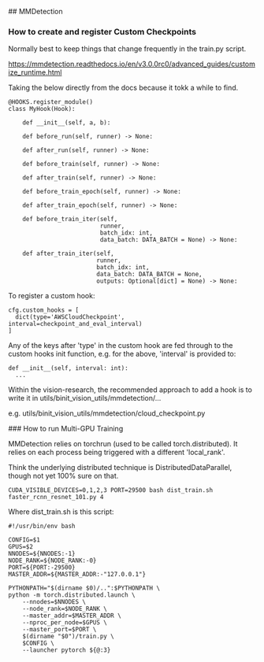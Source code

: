 ## MMDetection

### How to create and register Custom Checkpoints 

Normally best to keep things that change frequently in the train.py 
script. 

<https://mmdetection.readthedocs.io/en/v3.0.0rc0/advanced_guides/customize_runtime.html>

Taking the below directly from the docs because it tokk a while to find. 
```
@HOOKS.register_module()
class MyHook(Hook):

    def __init__(self, a, b):

    def before_run(self, runner) -> None:

    def after_run(self, runner) -> None:

    def before_train(self, runner) -> None:

    def after_train(self, runner) -> None:

    def before_train_epoch(self, runner) -> None:

    def after_train_epoch(self, runner) -> None:

    def before_train_iter(self,
                          runner,
                          batch_idx: int,
                          data_batch: DATA_BATCH = None) -> None:

    def after_train_iter(self,
                         runner,
                         batch_idx: int,
                         data_batch: DATA_BATCH = None,
                         outputs: Optional[dict] = None) -> None:
```

To register a custom hook:
```
cfg.custom_hooks = [
  dict(type='AWSCloudCheckpoint', interval=checkpoint_and_eval_interval)
]
```

Any of the keys after 'type' in the custom hook are fed through to the 
custom hooks init function, e.g. for the above, 'interval' is provided 
to: 

```
def __init__(self, interval: int): 
  ...
```

Within the vision-research, the recommended approach to add a hook 
is to write it in utils/binit_vision_utils/mmdetection/...

e.g. utils/binit_vision_utils/mmdetection/cloud_checkpoint.py

### How to run Multi-GPU Training

MMDetection relies on torchrun (used to be called torch.distributed). It relies 
on each process being triggered with a different 'local_rank'. 
 
Think the underlying distributed technique is DistributedDataParallel, though 
not yet 100% sure on that. 

```
CUDA_VISIBLE_DEVICES=0,1,2,3 PORT=29500 bash dist_train.sh faster_rcnn_resnet_101.py 4
```

Where dist_train.sh is this script:
```
#!/usr/bin/env bash

CONFIG=$1
GPUS=$2
NNODES=${NNODES:-1}
NODE_RANK=${NODE_RANK:-0}
PORT=${PORT:-29500}
MASTER_ADDR=${MASTER_ADDR:-"127.0.0.1"}

PYTHONPATH="$(dirname $0)/..":$PYTHONPATH \
python -m torch.distributed.launch \
    --nnodes=$NNODES \
    --node_rank=$NODE_RANK \
    --master_addr=$MASTER_ADDR \
    --nproc_per_node=$GPUS \
    --master_port=$PORT \
    $(dirname "$0")/train.py \
    $CONFIG \
    --launcher pytorch ${@:3}
```


